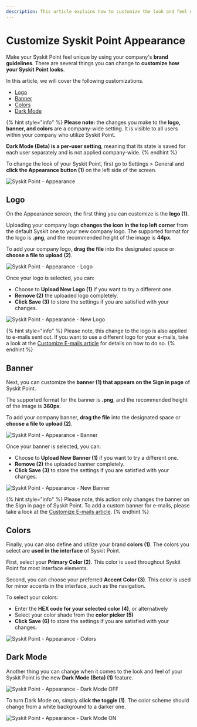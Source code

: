 ```yaml
---
description: This article explains how to customize the look and feel of Syskit Point.
---
```


# Customize Syskit Point Appearance

Make your Syskit Point feel unique by using your company's **brand guidelines**. There are several things you can change to **customize how your Syskit Point looks**.

In this article, we will cover the following customizations.

* [Logo](customize-appearance.md#logo)
* [Banner](customize-appearance.md#banner)
* [Colors](customize-appearance.md#colors)
* [Dark Mode](customize-appearance.md#dark-mode)

{% hint style="info" %}
**Please note:** the changes you make to the **logo, banner, and colors** are a company-wide setting. It is visible to all users within your company who utilize Syskit Point.

**Dark Mode (Beta) is a per-user setting**, meaning that its state is saved for each user separately and is not applied company-wide. &#x20;
{% endhint %}

To change the look of your Syskit Point, first go to Settings > General and **click the Appearance button (1)** on the left side of the screen.

![Syskit Point - Appearance](../../static/img/customize-appearance.png)

## Logo

On the Appearance screen, the first thing you can customize is the **logo (1)**.

Uploading your company logo **changes the icon in the top left corner** from the default Syskit one to your new company logo. The supported format for the logo is **.png**, and the recommended height of the image is **44px**.

To add your company logo, **drag the file** into the designated space or **choose a file to upload (2)**.

![Syskit Point - Appearance - Logo](../../static/img/customize-appearance-logo.png)

Once your logo is selected, you can:
* Choose to **Upload New Logo (1)** if you want to try a different one.
* **Remove (2)** the uploaded logo completely.
* **Click Save (3)** to store the settings if you are satisfied with your changes.

![Syskit Point - Appearance - New Logo](../../static/img/customize-appearance-new-logo.png)

{% hint style="info" %}
Please note, this change to the logo is also applied to e-mails sent out. If you want to use a different logo for your e-mails, take a look at the [Customize E-mails article](customize-emails.md) for details on how to do so.
{% endhint %}

## Banner

Next, you can customize the **banner (1) that appears on the Sign in page** of Syskit Point.

The supported format for the banner is **.png**, and the recommended height of the image is **360px**.

To add your company banner, **drag the file** into the designated space or **choose a file to upload (2)**.

![Syskit Point - Appearance - Banner](../../static/img/customize-appearance-banner.png)

Once your banner is selected, you can:  
* Choose to **Upload New Banner (1)** if you want to try a different one.
* **Remove (2)** the uploaded banner completely.
* **Click Save (3)** to store the settings if you are satisfied with your changes.

![Syskit Point - Appearance - New Banner](../../static/img/customize-appearance-new-banner.png)

{% hint style="info" %}
Please note, this action only changes the banner on the Sign in page of Syskit Point. To add a custom banner for e-mails, please take a look at the [Customize E-mails article](customize-emails.md).
{% endhint %}

## Colors

Finally, you can also define and utilize your brand **colors (1)**. The colors you select are **used in the interface** of Syskit Point.

First, select your **Primary Color (2)**. This color is used throughout Syskit Point for most interface elements.

Second, you can choose your preferred **Accent Color (3)**. This color is used for minor accents in the interface, such as the navigation.

To select your colors:

* Enter the **HEX code for your selected color (4)**, or alternatively
* Select your color shade from the **color picker (5)**
* **Click Save (6)** to store the settings if you are satisfied with your changes.

![Syskit Point - Appearance - Colors](../../static/img/customize-appearance-colors.png)

## Dark Mode

Another thing you can change when it comes to the look and feel of your Syskit Point is the new **Dark Mode (Beta) (1)** feature.

![Syskit Point - Appearance - Dark Mode OFF](../../static/img/customize-appearance-dark-mode-off.png)

To turn Dark Mode on, simply **click the toggle (1)**. The color scheme should change from a white background to a darker one. &#x20;

![Syskit Point - Appearance - Dark Mode ON](../../static/img/customize-appearance-dark-mode-on.png)
